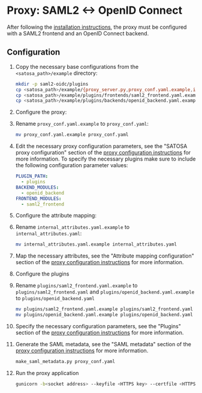 # Proxy: SAML2 <-> OpenID Connect
After following the [installation instructions](README.md), the proxy must
be configured with a SAML2 frontend and an OpenID Connect backend.

## Configuration

1. Copy the necessary base configurations from the `<satosa_path>/example` directory:
   ```bash
   mkdir -p saml2-oidc/plugins
   cp <satosa_path>/example/{proxy_server.py,proxy_conf.yaml.example,internal_attributes.yaml.example} saml2-oidc/ # proxy application and its config
   cp <satosa_path>/example/plugins/frontends/saml2_frontend.yaml.example saml2-oidc/plugins/
   cp <satosa_path>/example/plugins/backends/openid_backend.yaml.example saml2-oidc/plugins/
   ```

1. Configure the proxy:
  1. Rename `proxy_conf.yaml.example` to `proxy_conf.yaml`:
     ```bash
     mv proxy_conf.yaml.example proxy_conf.yaml
     ```

  1. Edit the necessary proxy configuration parameters, see the "SATOSA proxy
     configuration" section of the [proxy configuration instructions](README.md)
     for more information.
     To specify the necessary plugins make sure to include the following
     configuration parameter values:
     ```yaml  
     PLUGIN_PATH:
       - plugins
     BACKEND_MODULES:
       - openid_backend
     FRONTEND_MODULES:
       - saml2_frontend
     ```

1. Configure the attribute mapping:
  1. Rename `internal_attributes.yaml.example` to `internal_attributes.yaml`:
     ```bash
     mv internal_attributes.yaml.example internal_attributes.yaml
     ```

  1. Map the necessary attributes, see the "Attribute mapping configuration"
     section of the [proxy configuration instructions](README.md) for more
     information.

1. Configure the plugins
  1. Rename `plugins/saml2_frontend.yaml.example` to `plugins/saml2_frontend.yaml`
     and `plugins/openid_backend.yaml.example` to `plugins/openid_backend.yaml`
     ```bash
     mv plugins/saml2_frontend.yaml.example plugins/saml2_frontend.yaml
     mv plugins/openid_backend.yaml.example plugins/openid_backend.yaml
     ```

  1. Specify the necessary configuration parameters, see the "Plugins" section
     of the [proxy configuration instructions](README.md) for more information.

1. Generate the SAML metadata, see the "SAML metadata" section of the
   [proxy configuration instructions](README.md) for more information.
   ```bash
   make_saml_metadata.py proxy_conf.yaml
   ```

1. Run the proxy application
   ```bash
   gunicorn -b<socket address> --keyfile <HTTPS key> --certfile <HTTPS cert> satosa.proxy_server:app
   ```
